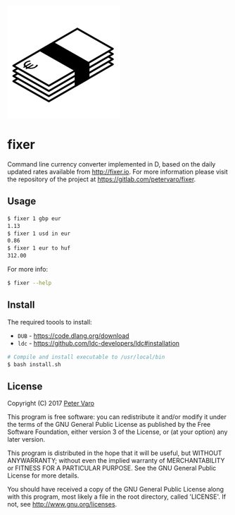 <img src="img/logo.png?raw=true"
     alt="fixer"
     width="256"
     height="256"/>

fixer
=====

Command line currency converter implemented in D, based on the daily updated
rates available from http://fixer.io.  For more information please visit
the repository of the project at https://gitlab.com/petervaro/fixer.

Usage
-----

```bash
$ fixer 1 gbp eur
1.13
$ fixer 1 usd in eur
0.86
$ fixer 1 eur to huf
312.00
```

For more info:

```bash
$ fixer --help
```

Install
-------

The required toools to install:

- `DUB` - https://code.dlang.org/download
- `ldc` - https://github.com/ldc-developers/ldc#installation

```bash
# Compile and install executable to /usr/local/bin
$ bash install.sh
```

License
-------

Copyright (C) 2017 [Peter Varo](www.petervaro.com)

This program is free software: you can redistribute it and/or modify it under
the terms of the GNU General Public License as published by the Free Software
Foundation, either version 3 of the License, or (at your option) any later
version.

This program is distributed in the hope that it will be useful, but WITHOUT
ANYWARRANTY; without even the implied warranty of MERCHANTABILITY or FITNESS
FOR A PARTICULAR PURPOSE. See the GNU General Public License for more details.

You should have received a copy of the GNU General Public License along with
this program, most likely a file in the root directory, called 'LICENSE'. If
not, see http://www.gnu.org/licenses.
